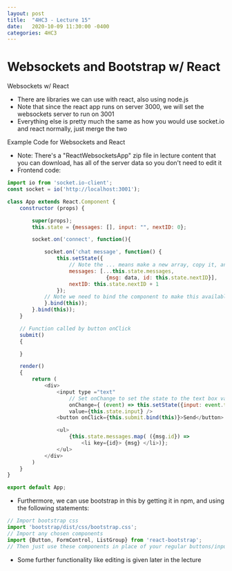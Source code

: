 ```yaml
---
layout: post
title:  "4HC3 - Lecture 15"
date:   2020-10-09 11:30:00 -0400
categories: 4HC3
---
```


Websockets and Bootstrap w/ React
===

Websockets w/ React
- There are libraries we can use with react, also using node.js
- Note that since the react app runs on server 3000, we will set the websockets server to run on 3001
- Everything else is pretty much the same as how you would use socket.io and react normally, just merge the two

Example Code for Websockets and React
- Note: There's a "ReactWebsocketsApp" zip file in lecture content that you can download, has all of the server data so you don't need to edit it
- Frontend code:  
```js
import io from 'socket.io-client';
const socket = io('http://localhost:3001');

class App extends React.Component {
    constructor (props) {

        super(props);
        this.state = {messages: [], input: "", nextID: 0};

        socket.on('connect', function(){

            socket.on('chat message', function() {
                this.setState({
                    // Note the ... means make a new array, copy it, and add on this new data after
                    messages: [...this.state.messages, 
                                {msg: data, id: this.state.nextID}],
                    nextID: this.state.nextID + 1
                });
            // Note we need to bind the component to make this available to it
            }.bind(this));
        }.bind(this));
    }

    // Function called by button onClick
    submit()
    {

    }

    render() 
    {
        return (
            <div>
                <input type ="text" 
                    // Set onChange to set the state to the text box value
                    onChange={ (event) => this.setState({input: event.target.value}) } 
                    value={this.state.input} />
                <button onClick={this.submit.bind(this)}>Send</button>

                <ul>
                    {this.state.messages.map( ({msg.id}) => 
                        <li key={id}> {msg} </li>)};
                </ul>
            </div>
        )
    }
}

export default App;
```
- Furthermore, we can use bootstrap in this by getting it in npm, and using the following statements:  
```js
// Import bootstrap css
import 'bootstrap/dist/css/bootstrap.css';
// Import any chosen components
import {Button, FormControl, ListGroup} from 'react-bootstrap';
// Then just use these components in place of your regular buttons/inputs/lists/etc
```
- Some further functionality like editing is given later in the lecture